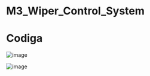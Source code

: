 # M3_Wiper_Control_System

# Codiga
![image](https://user-images.githubusercontent.com/101581268/168784294-e283c5b8-b45b-4333-b7e6-e04289594386.png)

![image](https://user-images.githubusercontent.com/101581268/168784492-dc9db17c-2880-4233-b597-f14f76786896.png)
